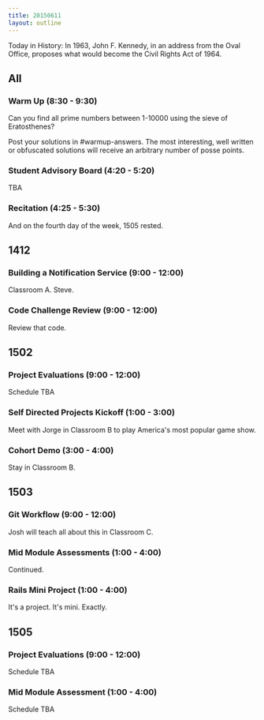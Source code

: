 ```yaml
---
title: 20150611
layout: outline
---
```


Today in History:  In 1963, John F. Kennedy, in an address from the Oval Office, proposes
what would become the Civil Rights Act of 1964.

## All

### Warm Up (8:30 - 9:30)

Can you find all prime numbers between 1-10000 using the sieve of Eratosthenes?

Post your solutions in #warmup-answers. The most interesting, well written or obfuscated solutions
will receive an arbitrary number of posse points.

### Student Advisory Board (4:20 - 5:20)

TBA

### Recitation (4:25 - 5:30)

And on the fourth day of the week, 1505 rested.


## 1412

### Building a Notification Service (9:00 - 12:00)

Classroom A. Steve.

### Code Challenge Review (9:00 - 12:00)

Review that code.


## 1502

### Project Evaluations (9:00 - 12:00)

Schedule TBA

### Self Directed Projects Kickoff (1:00 - 3:00)

Meet with Jorge in Classroom B to play America's most popular game show.

### Cohort Demo (3:00 - 4:00)

Stay in Classroom B.


## 1503

### Git Workflow (9:00 - 12:00)

Josh will teach all about this in Classroom C.

### Mid Module Assessments (1:00 - 4:00)

Continued.

### Rails Mini Project (1:00 - 4:00)

It's a project. It's mini. Exactly.


## 1505

### Project Evaluations (9:00 - 12:00)

Schedule TBA

### Mid Module Assessment (1:00 - 4:00)

Schedule TBA